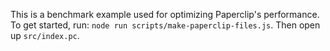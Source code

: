 This is a benchmark example used for optimizing Paperclip's performance. To get started, run: `node run scripts/make-paperclip-files.js`. Then open up `src/index.pc`.
